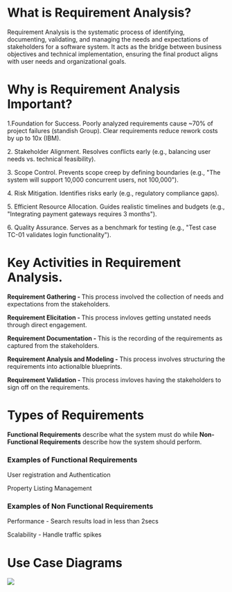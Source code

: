 # What is Requirement Analysis?
Requirement Analysis is the systematic process of identifying, documenting, validating, and managing the needs and expectations of stakeholders for a software system. It acts as the bridge between business objectives and technical implementation, ensuring the final product aligns with user needs and organizational goals.

# Why is Requirement Analysis Important?
<p>1.Foundation for Success. Poorly analyzed requirements cause ~70% of project failures (standish Group). Clear requirements reduce rework costs by up to 10x (IBM).</p>
<p>2. Stakeholder Alignment. Resolves conflicts early (e.g., balancing user needs vs. technical feasibility).</p>
<p>3. Scope Control. Prevents scope creep by defining boundaries (e.g., "The system will support 10,000 concurrent users, not 100,000").</p>
<p>4. Risk Mitigation. Identifies risks early (e.g., regulatory compliance gaps).</p>
<p>5. Efficient Resource Allocation. Guides realistic timelines and budgets (e.g., "Integrating payment gateways requires 3 months").</p>
<p>6. Quality Assurance. Serves as a benchmark for testing (e.g., "Test case TC-01 validates login functionality").</p>

# Key Activities in Requirement Analysis.
<p><b>Requirement Gathering - </b>This process involved the collection of needs and expectations from the stakeholders.</p>
<p><b>Requirement Elicitation - </b>This process invloves getting unstated needs through direct engagement.</p>
<p><b>Requirement Documentation - </b>This is the recording of the requirements as captured from the stakeholders.</p>
<p><b>Requirement Analysis and Modeling - </b>This process involves structuring the requirements into actionalble blueprints.</p>
<p><b>Requirement Validation - </b>This process invloves having the stakeholders to sign off on the requirements.</p>

# Types of Requirements
<p><b>Functional Requirements</b> describe what the system must do while <b>Non-Functional Requirements</b> describe how the system should perform.</p>

<h3>Examples of Functional Requirements</h3>
<p>User registration and Authentication</p>
<p>Property Listing Management</p>

<h3>Examples of Non Functional Requirements</h3>
<p>Performance - Search results load in less than 2secs</p>
<p>Scalability - Handle traffic spikes</p>

# Use Case Diagrams
<img src="file:///C:/Users/Kevin/Downloads/alx-booking-uc.png">
